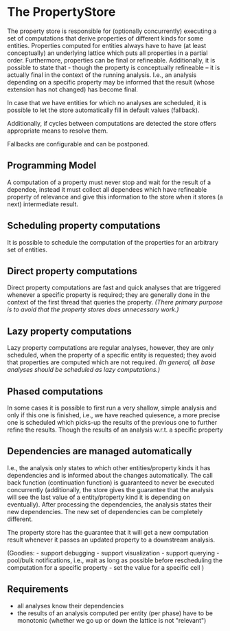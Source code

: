 # The PropertyStore

The property store is responsible for (optionally concurrently) executing a set of computations that derive properties of different kinds for some entities.
Properties computed for entities always have to have (at least conceptually) an underlying lattice which puts all properties in a partial order. Furthermore, properties can be final or refineable. Additionally, it is possible to state that - though the property is conceptually refineable – it is actually final in the context of the running analysis. I.e., an analysis depending on a specific property may be informed that the result (whose extension has not changed) has become final.

In case that we have entities for which no analyses are scheduled, it is possible to let the store automatically fill in default values (fallback).

Additionally, if cycles between computations are detected the store offers appropriate means to resolve them.

Fallbacks are configurable and can be postponed.

## Programming Model
A computation of a property must never stop and wait for the result of a dependee, instead it must collect all dependees which have refineable property of relevance and give this information to the store when it stores (a next) intermediate result.

## Scheduling property computations
It is possible to schedule the computation of the properties for an arbitrary set of entities.

## Direct property computations
Direct property computations are fast and quick analyses that are triggered whenever a specific property is required; they are generally done in the context of the first thread that queries the property. _(There primary purpose is to avoid that the property stores does unnecessary work.)_

## Lazy property computations
 Lazy property computations are regular analyses, however, they are only scheduled, when the property of a specific entity is requested; they avoid that properties are computed which are not required. _(In general, all base analyses should be scheduled as lazy computations.)_

## Phased computations
In some cases it is possible to first run a very shallow, simple analysis and only if this one is finished, i.e., we have reached quiesence, a more precise one is scheduled which picks-up the results of the previous one to further refine the results. Though the results of an analysis w.r.t. a specific property

## Dependencies are managed automatically
I.e., the analysis only states to which other entities/property kinds it has dependencies and is informed about the changes automatically. The call back function (continuation function) is guaranteed to never be executed concurrently (additionally, the store gives the guarantee that the analysis will see the last value of a entity/property kind it is depending on eventually). After processing the dependencies, the analysis states their new dependencies. The new set of dependencies can be completely different.

The property store has the guarantee that it will get a new computation result whenever it passes an updated property to a downstream analysis.

(Goodies:
    - support debugging
        - support visualization
        - support querying
    - pool/bulk notifications, i.e., wait as long as possible before rescheduling the computation for a specific property
    - set the value for a specific cell
)

## Requirements
- all analyses know their dependencies
- the results of an analysis computed per entity (per phase) have to be monotonic (whether we go up or down the lattice is not "relevant")

